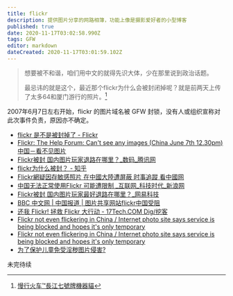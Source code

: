 ```yaml
---
title: flickr
description: 提供图片分享的网路相簿，功能上像是摄影爱好者的小型博客
published: true
date: 2020-11-17T03:02:58.990Z
tags: GFW
editor: markdown
dateCreated: 2020-11-17T03:01:59.102Z
---
```


> 想要被不和谐，咱们用中文的就得先识大体，少在那里说到政治话题。
>
> 最忌讳的就是这个，最近那个flickr为什么会被封闭掉呢？就是前两天上传了太多64和厦门游行的照片。[^pluiefrigide]

2007年6月7日左右开始，flickr 的图片域名被 GFW 封锁，没有人或组织宣称对此次事件负责，原因亦不确定。

+ [flickr 是不是被封掉了 - Flickr](https://web.archive.org/web/20170222080208/https://www.flickr.com/groups/chinese/discuss/72157600321172333/)
+ [Flickr: The Help Forum: Can't see any images (China June 7th 12.30pm) 中国－看不见图片](https://web.archive.org/web/20151010123256/https://www.flickr.com/help/forum/41998/)
+ [Flickr被封 国内图片玩家退路在哪里？_数码_腾讯网](https://web.archive.org/web/20201001100046/https://digi.tech.qq.com/a/20070627/000166.htm)
+ [flickr为什么被封？ - 知乎](https://web.archive.org/web/20201001101152/https://www.zhihu.com/question/26779835)
+ [Flickr網疑因存敏感照片 在中國大陸遭屏蔽 时事追蹤 看中國网](https://web.archive.org/web/20201001101108/https://www.secretchina.com/news/b5/2007/06/12/199107.html)
+ [中国无法正常使用Flickr 可能遭限制 _互联网_科技时代_新浪网](https://web.archive.org/web/20161215195351/http://tech.sina.com.cn/i/2007-06-13/09551560353.shtml)
+ [Flickr被封 国内图片玩家最好退路在哪里？_网易科技](https://web.archive.org/web/20121023112112/http://tech.163.com/07/0621/16/3HHBQ087000915AS.html)
+ [BBC 中文网 | 中国报道 | 图片共享网站flickr中国受阻](https://web.archive.org/web/20070819051608/http://news.bbc.co.uk/chinese/simp/hi/newsid_6740000/newsid_6746200/6746271.stm)
+ [还我 Flickr! 拯救 Flickr 大行动 - 17Tech.COM Dig/挖客](https://web.archive.org/web/20071207071059/http://dig.17tech.com/vote/62396.html)
+ [Flickr not even flickering in China / Internet photo site says service is being blocked and hopes it's only temporary](https://web.archive.org/web/20111208192648/https://www.sfgate.com/cgi-bin/article.cgi?f=/c/a/2007/06/09/FLICKR.TMP)
+ [Flickr not even flickering in China / Internet photo site says service is being blocked and hopes it's only temporary](https://web.archive.org/web/20201109014312/https://www.sfgate.com/business/article/Flickr-not-even-flickering-in-China-Internet-2556762.php)
+ [为了保护儿童免受淫秽图片侵害?](https://web.archive.org/web/20201117030133/https://www.douban.com/group/topic/1675619/)

未完待续

[^pluiefrigide]: [慢行火车™長江七號牌機器貓](https://web.archive.org/web/20080213102827/http://www.douban.com:80/people/pluiefrigide/)
